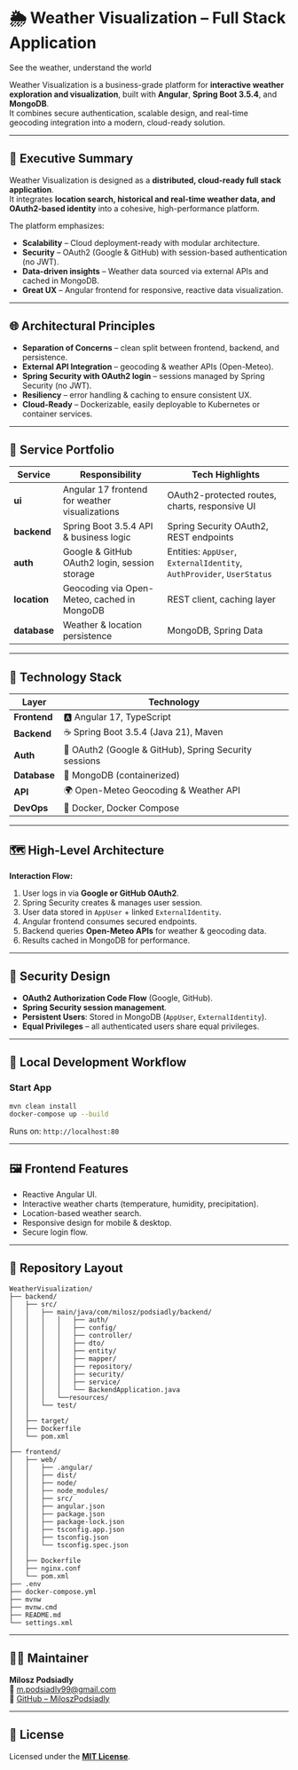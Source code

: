 # 🌦️ Weather Visualization – Full Stack Application
See the weather, understand the world  

Weather Visualization is a business-grade platform for **interactive weather exploration and visualization**, built with **Angular**, **Spring Boot 3.5.4**, and **MongoDB**.  
It combines secure authentication, scalable design, and real-time geocoding integration into a modern, cloud-ready solution.

---

## 🧠 Executive Summary
Weather Visualization is designed as a **distributed, cloud-ready full stack application**.  
It integrates **location search, historical and real-time weather data, and OAuth2-based identity** into a cohesive, high-performance platform.

The platform emphasizes:  
- **Scalability** – Cloud deployment-ready with modular architecture.  
- **Security** – OAuth2 (Google & GitHub) with session-based authentication (no JWT).  
- **Data-driven insights** – Weather data sourced via external APIs and cached in MongoDB.  
- **Great UX** – Angular frontend for responsive, reactive data visualization.  

---

## 🌐 Architectural Principles
- **Separation of Concerns** – clean split between frontend, backend, and persistence.  
- **External API Integration** – geocoding & weather APIs (Open-Meteo).  
- **Spring Security with OAuth2 login** – sessions managed by Spring Security (no JWT).  
- **Resiliency** – error handling & caching to ensure consistent UX.  
- **Cloud-Ready** – Dockerizable, easily deployable to Kubernetes or container services.  

---

## 🔗 Service Portfolio

| Service         | Responsibility                                 | Tech Highlights |
|-----------------|-------------------------------------------------|-----------------|
| **ui**          | Angular 17 frontend for weather visualizations | OAuth2-protected routes, charts, responsive UI |
| **backend**     | Spring Boot 3.5.4 API & business logic         | Spring Security OAuth2, REST endpoints |
| **auth**        | Google & GitHub OAuth2 login, session storage  | Entities: `AppUser`, `ExternalIdentity`, `AuthProvider`, `UserStatus` |
| **location**    | Geocoding via Open-Meteo, cached in MongoDB    | REST client, caching layer |
| **database**    | Weather & location persistence                 | MongoDB, Spring Data |

---

## 🧰 Technology Stack

| Layer        | Technology |
|--------------|------------|
| **Frontend** | 🅰️ Angular 17, TypeScript |
| **Backend**  | ☕ Spring Boot 3.5.4 (Java 21), Maven |
| **Auth**     | 🔐 OAuth2 (Google & GitHub), Spring Security sessions |
| **Database** | 🍃 MongoDB (containerized) |
| **API**      | 🌍 Open-Meteo Geocoding & Weather API |
| **DevOps**   | 🐳 Docker, Docker Compose |

---

## 🗺️ High-Level Architecture
**Interaction Flow:**
1. User logs in via **Google or GitHub OAuth2**.  
2. Spring Security creates & manages user session.  
3. User data stored in `AppUser` + linked `ExternalIdentity`.  
4. Angular frontend consumes secured endpoints.  
5. Backend queries **Open-Meteo APIs** for weather & geocoding data.  
6. Results cached in MongoDB for performance.  

---

## 🔐 Security Design
- **OAuth2 Authorization Code Flow** (Google, GitHub).  
- **Spring Security session management**.  
- **Persistent Users**: Stored in MongoDB (`AppUser`, `ExternalIdentity`).  
- **Equal Privileges** – all authenticated users share equal privileges.  

---

## 🚀 Local Development Workflow
### Start App
```bash
mvn clean install
docker-compose up --build
```
Runs on: `http://localhost:80`

---

## 🖼️ Frontend Features
- Reactive Angular UI.  
- Interactive weather charts (temperature, humidity, precipitation).  
- Location-based weather search.  
- Responsive design for mobile & desktop.  
- Secure login flow.  

---

## 📂 Repository Layout
```
WeatherVisualization/
├── backend/
│   ├── src/
│   │   ├── main/java/com/milosz/podsiadly/backend/
│   │   │   │   ├── auth/
│   │   │   │   ├── config/
│   │   │   │   ├── controller/
│   │   │   │   ├── dto/
│   │   │   │   ├── entity/
│   │   │   │   ├── mapper/
│   │   │   │   ├── repository/
│   │   │   │   ├── security/
│   │   │   │   ├── service/
│   │   │   │   └── BackendApplication.java
│   │   │   └──resources/
│   │   └── test/
│   │ 
│   ├── target/
│   ├── Dockerfile
│   └── pom.xml
│
├── frontend/
│   ├── web/
│   │   ├── .angular/
│   │   ├── dist/
│   │   ├── node/
│   │   ├── node_modules/
│   │   ├── src/
│   │   ├── angular.json
│   │   ├── package.json
│   │   ├── package-lock.json
│   │   ├── tsconfig.app.json
│   │   ├── tsconfig.json
│   │   └── tsconfig.spec.json
│   │   
│   ├── Dockerfile  
│   ├── nginx.conf  
│   └── pom.xml       
├── .env   
├── docker-compose.yml
├── mvnw
├── mvnw.cmd
├── README.md
└── settings.xml

```

---

## 🧑‍💻 Maintainer
**Milosz Podsiadly**  
📧 m.podsiadly99@gmail.com  
🔗 [GitHub – MiloszPodsiadly](https://github.com/MiloszPodsiadly)

---

## 📜 License
Licensed under the [**MIT License**](https://opensource.org/licenses/MIT).

